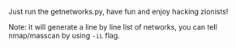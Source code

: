 Just run the getnetworks.py, have fun and enjoy hacking zionists!

Note: it will generate a line by line list of networks, you can tell nmap/masscan by using `-iL` flag.
